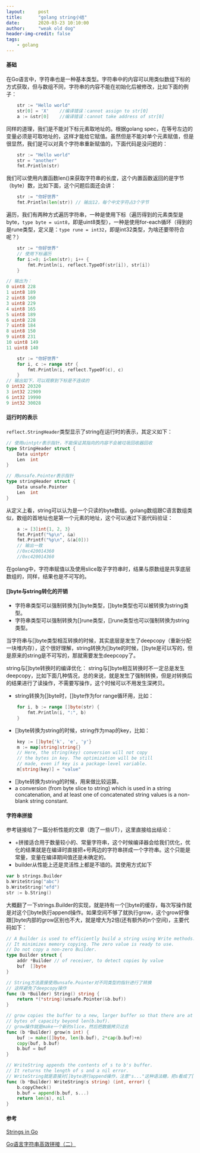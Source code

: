 ```yaml
---
layout:     post
title:      "golang string小结"
date:       2020-03-23 10:10:00
author:     "weak old dog"
header-img-credit: false
tags:
    - golang
---
```


#### 基础
在Go语言中，字符串也是一种基本类型。字符串中的内容可以用类似数组下标的方式获取，但与数组不同，字符串的内容不能在初始化后被修改，比如下面的例子：
```go
    str := "Hello world"
    str[0] = 'X'    //编译错误：cannot assign to str[0]
    a := &str[0]    //编译错误：cannot take address of str[0]
```
同样的道理，我们是不能对下标元素取地址的。根据golang spec，在等号左边的变量必须是可取地址的，这样才能给它赋值。虽然但是不能对单个元素赋值，但是很显然，我们是可以对真个字符串重新赋值的，下面代码是没问题的：
```go
	str := "Hello world"
	str = "another"
	fmt.Println(str)
```

我们可以使用内置函数len()来获取字符串的长度，这个内置函数返回的是字节（byte）数，比如下面，这个问题后面还会讲：
```go
	str := "你好世界"
	fmt.Println(len(str)) // 输出12，每个中文字符占3个字节
```

遍历，我们有两种方式遍历字符串，一种是使用下标（遍历得到的元素类型是byte，`type byte = uint8`，即是uint8类型），一种是使用for-each循环（得到的是rune类型，定义是：`type rune = int32`，即是int32类型，为啥还要带符合呢？）
```go
    str := "你好世界"
    // 使用下标遍历
	for i:=0; i<len(str); i++ {
		fmt.Println(i, reflect.TypeOf(str[i]), str[i])
    }

// 输出为：
0 uint8 228
1 uint8 189
2 uint8 160
3 uint8 229
4 uint8 165
5 uint8 189
6 uint8 228
7 uint8 184
8 uint8 150
9 uint8 231
10 uint8 149
11 uint8 140
```
```go
	str := "你好世界"
	for i, c := range str {
		fmt.Println(i, reflect.TypeOf(c), c)
    }
// 输出如下，可以观察到下标是不连续的
0 int32 20320
3 int32 22909
6 int32 19990
9 int32 30028
```

#### 运行时的表示
`reflect.StringHeader`类型显示了string在运行时的表示，其定义如下：
```go
// 使用uintptr表示指针，不能保证其指向的内容不会被垃圾回收器回收
type StringHeader struct {
	Data uintptr
	Len  int
}

// 用unsafe.Pointer表示指针
type stringHeader struct {
	Data unsafe.Pointer
	Len  int
}
```
从定义上看，string可以认为是一个只读的byte数组。golang数组跟C语言数组类似，数组的首地址也是第一个元素的地址，这个可以通过下面代码验证：
```go
	a := [3]int{1, 2, 3}
	fmt.Printf("%p\n", &a)
	fmt.Printf("%p\n", &(a[0]))
	// 输出一致
	//0xc420014360
	//0xc420014360
```
在golang中，字符串赋值以及使用slice取子字符串时，结果与原数组是共享底层数组的，同样，结果也是不可写的。

#### []byte与string转化的开销
* 字符串类型可以强制转换为[\]byte类型，[]byte类型也可以被转换为string类型。
* 字符串类型可以强制转换为[\]rune类型，[]rune类型也可以强制转换为string类型。

当字符串与[\]byte类型相互转换的时候，其实底层是发生了deepcopy（重新分配一块堆内存），这个很好理解，string转换为[\]byte的时候，[]byte是可以写的，但是原来的string是不可写的，那就需要发生deepcopy了。

string与[]byte转换时的编译优化：
string与[]byte相互转换时不一定总是发生deepcopy，比如下面几种情况，总的来说，就是发生了强制转换，但是对转换后的结果进行了读操作，不需要写操作，这个时候可以不用发生深拷贝。

* string转换为[\]byte时，[]byte作为for range循环用，比如：
```go
	for i, b := range []byte(str) {
		fmt.Println(i, ":", b)
	}
```

* []byte转换为string的时候，string作为map的key，比如：
```go
	key := []byte{'k', 'e', 'y'}
	m := map[string]string{}
	// Here, the string(key) conversion will not copy
	// the bytes in key. The optimization will be still
	// made, even if key is a package-level variable.
	m[string(key)] = "value"
```

* []byte转换为string的时候，用来做比较运算。
* a conversion (from byte slice to string) which is used in a string concatenation, and at least one of concatenated string values is a non-blank string constant.

#### 字符串拼接
参考链接给了一篇分析性能的文章（跑了一些UT），这里直接给出结论：
* +拼接适合用于数量较小的、常量字符串，这个时候编译器会给我们优化，优化的结果就是在编译时直接把+号两边的字符串拼成一个字符串。这个只能是常量，变量在编译期间值还是未确定的。
* builder从性能上还是灵活性上都是不错的。其使用方式如下
```go
var b strings.Builder
b.WriteString("abc")
b.WriteString("efd")
str := b.String()
```

大概翻了一下strings.Builder的实现，就是持有一个[\]byte的缓存，每次写操作就是对这个[\]byte执行append操作。如果空间不够了就执行grow，这个grow好像跟[]byte内部的grow区别也不大，就是增大为2倍(还有额外的n个空间)，主要代码如下：
```go
// A Builder is used to efficiently build a string using Write methods.
// It minimizes memory copying. The zero value is ready to use.
// Do not copy a non-zero Builder.
type Builder struct {
	addr *Builder // of receiver, to detect copies by value
	buf  []byte
}

// String方法直接使用unsafe.Pointer对不同类型的指针进行了转换
// 这样避免了deepcopy操作
func (b *Builder) String() string {
	return *(*string)(unsafe.Pointer(&b.buf))
}

// grow copies the buffer to a new, larger buffer so that there are at least n
// bytes of capacity beyond len(b.buf).
// grow操作就是make一个新的slice，然后把数据拷贝过去
func (b *Builder) grow(n int) {
	buf := make([]byte, len(b.buf), 2*cap(b.buf)+n)
	copy(buf, b.buf)
	b.buf = buf
}

// WriteString appends the contents of s to b's buffer.
// It returns the length of s and a nil error.
// WriteString就是直接对[]byte进行append操作，注意"s..."这种语法糖，把s看成了[]byte
func (b *Builder) WriteString(s string) (int, error) {
	b.copyCheck()
	b.buf = append(b.buf, s...)
	return len(s), nil
}
```

#### 参考

[Strings in Go](https://go101.org/article/string.html)

[Go语言字符串高效拼接（二）](https://www.flysnow.org/2018/11/05/golang-concat-strings-performance-analysis.html)